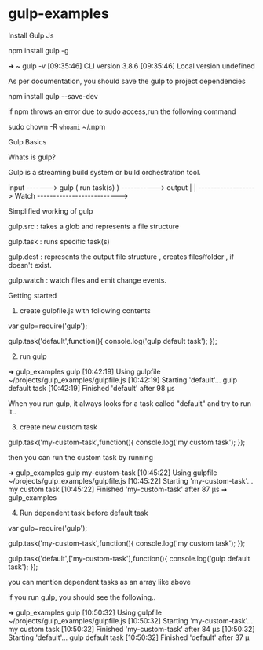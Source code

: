 gulp-examples
=============


Install Gulp Js


npm install gulp -g


➜  ~  gulp -v
[09:35:46] CLI version 3.8.6
[09:35:46] Local version undefined


As per documentation, you should save the gulp to project dependencies

npm install gulp --save-dev


if npm throws an error due to sudo access,run the following command

sudo chown -R `whoami` ~/.npm


Gulp Basics

Whats is gulp?

Gulp is a streaming build system or  build orchestration tool.


input -------> gulp ( run  task(s) ) -----------> output
|                                                                        |
------------------>   Watch -------------------------->



Simplified working of gulp

gulp.src      : takes a glob and represents a file structure

gulp.task    : runs specific task(s)

gulp.dest    :  represents the output file structure , creates files/folder , if doesn't exist.

gulp.watch : watch files and emit change events.


Getting started

1.  create  gulpfile.js with following contents

var gulp=require('gulp');


gulp.task('default',function(){
   console.log('gulp default task');
});

2.  run gulp
  
 ➜  gulp_examples  gulp
[10:42:19] Using gulpfile ~/projects/gulp_examples/gulpfile.js
[10:42:19] Starting 'default'...
gulp default task
[10:42:19] Finished 'default' after 98 μs

When you run gulp, it always looks for a task called "default" and try to run it..


3. create new custom task 

gulp.task('my-custom-task',function(){
  console.log('my custom task');
});

then you can run the custom task by running 

➜  gulp_examples  gulp my-custom-task
[10:45:22] Using gulpfile ~/projects/gulp_examples/gulpfile.js
[10:45:22] Starting 'my-custom-task'...
my custom task
[10:45:22] Finished 'my-custom-task' after 87 μs
➜  gulp_examples


4. Run dependent task before default task

var gulp=require('gulp');

gulp.task('my-custom-task',function(){
  console.log('my custom task');
});

gulp.task('default',['my-custom-task'],function(){
   console.log('gulp default task');
});

you can mention dependent tasks as an array like above 

if you run gulp, you should see the following..

➜  gulp_examples  gulp 
[10:50:32] Using gulpfile ~/projects/gulp_examples/gulpfile.js
[10:50:32] Starting 'my-custom-task'...
my custom task
[10:50:32] Finished 'my-custom-task' after 84 μs
[10:50:32] Starting 'default'...
gulp default task
[10:50:32] Finished 'default' after 37 μ











